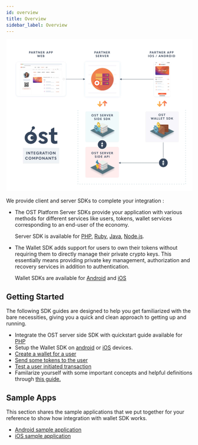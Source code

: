 ```yaml
---
id: overview
title: Overview
sidebar_label: Overview
---
```


![platform-overview](/platform/docs/assets/Platform-Integrations.jpg)



We provide client and server SDKs to complete your integration :

* The OST Platform Server SDKs provide your application with various methods for different services like users, tokens, wallet services corresponding to an end-user of the economy. 

	Server SDK is available for  [PHP](/platform/docs/server_sdk_setup/php/), [Ruby](https://github.com/ostdotcom/ost-sdk-ruby), [Java](https://github.com/ostdotcom/ost-sdk-java), [Node.js](https://github.com/ostdotcom/ost-sdk-js).

* The Wallet SDK adds support for users to own their tokens without requiring them to directly manage their private crypto keys. This essentially means providing private key management, authorization and recovery services in addition to authentication.
	
	Wallet SDKs are available for [Android](https://github.com/ostdotcom/ost-client-android-sdk) and [iOS](https://github.com/ostdotcom/ost-client-ios-sdk)

## Getting Started
The following SDK guides are designed to help you get familiarized with the bare necessities, giving you a quick and clean approach to getting up and running.

* Integrate the OST server side SDK with quickstart guide available for [PHP](/platform/docs/sdk/getting_started/server_sdk_quickstart_guide/php/)
* Setup the Wallet SDK on [android](/platform/docs/sdk/getting_started/wallet_sdk_setup/android/) or [iOS](/platform/docs/sdk/getting_started/wallet_sdk_setup/iOS/) devices.
* [Create a wallet for a user](/platform/docs/guides/create_wallet/) 
* [Send some tokens to the user](/platform/docs/guides/execute_transaction/#executing-company-to-user-transactions)
* [Test a user initiated transaction](/platform/docs/guides/execute_transaction/#executing-user-intiated-transactions-in-web)
* Familarize yourself with some important concepts and helpful definitions through [this guide.](/platform/docs/additional_resources/glossary/)


## Sample Apps
This section shares the sample applications that we put together for your reference to show how integration with wallet SDK works.

* [Android sample application](https://github.com/ostdotcom/ost-wallet-sdk-android/tree/develop/app)
* [iOS sample application](https://github.com/ostdotcom/ios-demo-app/tree/develop)
                     